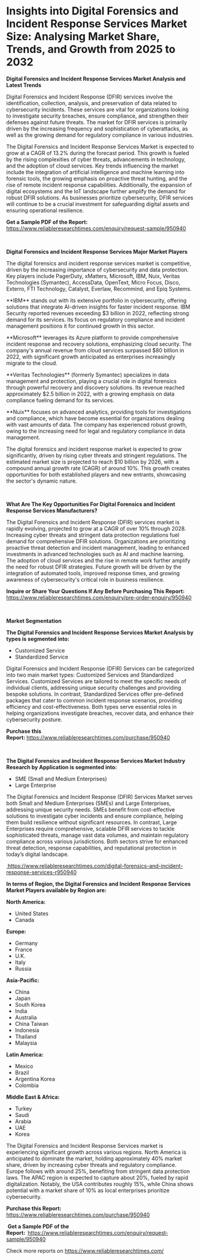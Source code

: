 <p><h1>Insights into Digital Forensics and Incident Response Services Market Size: Analysing Market Share, Trends, and Growth from 2025 to 2032</h1></p><p><strong>Digital Forensics and Incident Response Services Market Analysis and Latest Trends</strong></p>
<p><p>Digital Forensics and Incident Response (DFIR) services involve the identification, collection, analysis, and preservation of data related to cybersecurity incidents. These services are vital for organizations looking to investigate security breaches, ensure compliance, and strengthen their defenses against future threats. The market for DFIR services is primarily driven by the increasing frequency and sophistication of cyberattacks, as well as the growing demand for regulatory compliance in various industries.</p><p>The Digital Forensics and Incident Response Services Market is expected to grow at a CAGR of 13.2% during the forecast period. This growth is fueled by the rising complexities of cyber threats, advancements in technology, and the adoption of cloud services. Key trends influencing the market include the integration of artificial intelligence and machine learning into forensic tools, the growing emphasis on proactive threat hunting, and the rise of remote incident response capabilities. Additionally, the expansion of digital ecosystems and the IoT landscape further amplify the demand for robust DFIR solutions. As businesses prioritize cybersecurity, DFIR services will continue to be a crucial investment for safeguarding digital assets and ensuring operational resilience.</p></p>
<p><strong>Get a Sample PDF of the Report:&nbsp;</strong> <a href="https://www.reliableresearchtimes.com/enquiry/request-sample/950940?utm_campaign=3059&utm_medium=2&utm_source=Github&utm_content=ia&utm_term=06032025&utm_id=digital-forensics-and-incident-response-services">https://www.reliableresearchtimes.com/enquiry/request-sample/950940</a></p>
<p>&nbsp;</p>
<p><strong>Digital Forensics and Incident Response Services Major Market Players</strong></p>
<p><p>The digital forensics and incident response services market is competitive, driven by the increasing importance of cybersecurity and data protection. Key players include PagerDuty, xMatters, Microsoft, IBM, Nuix, Veritas Technologies (Symantec), AccessData, OpenText, Micro Focus, Disco, Exterro, FTI Technology, Catalyst, Everlaw, Recommind, and Epiq Systems.</p><p>**IBM** stands out with its extensive portfolio in cybersecurity, offering solutions that integrate AI-driven insights for faster incident response. IBM Security reported revenues exceeding $3 billion in 2022, reflecting strong demand for its services. Its focus on regulatory compliance and incident management positions it for continued growth in this sector.</p><p>**Microsoft** leverages its Azure platform to provide comprehensive incident response and recovery solutions, emphasizing cloud security. The company's annual revenue from cloud services surpassed $80 billion in 2022, with significant growth anticipated as enterprises increasingly migrate to the cloud.</p><p>**Veritas Technologies** (formerly Symantec) specializes in data management and protection, playing a crucial role in digital forensics through powerful recovery and discovery solutions. Its revenue reached approximately $2.5 billion in 2022, with a growing emphasis on data compliance fueling demand for its services.</p><p>**Nuix** focuses on advanced analytics, providing tools for investigations and compliance, which have become essential for organizations dealing with vast amounts of data. The company has experienced robust growth, owing to the increasing need for legal and regulatory compliance in data management. </p><p>The digital forensics and incident response market is expected to grow significantly, driven by rising cyber threats and stringent regulations. The estimated market size is projected to reach $10 billion by 2026, with a compound annual growth rate (CAGR) of around 10%. This growth creates opportunities for both established players and new entrants, showcasing the sector's dynamic nature.</p></p>
<p>&nbsp;</p>
<p><strong>What Are The Key Opportunities For Digital Forensics and Incident Response Services Manufacturers?</strong></p>
<p><p>The Digital Forensics and Incident Response (DFIR) services market is rapidly evolving, projected to grow at a CAGR of over 10% through 2028. Increasing cyber threats and stringent data protection regulations fuel demand for comprehensive DFIR solutions. Organizations are prioritizing proactive threat detection and incident management, leading to enhanced investments in advanced technologies such as AI and machine learning. The adoption of cloud services and the rise in remote work further amplify the need for robust DFIR strategies. Future growth will be driven by the integration of automated tools, improved response times, and growing awareness of cybersecurity's critical role in business resilience.</p></p>
<p><strong>Inquire or Share Your Questions If Any Before Purchasing This Report:</strong> <a href="https://www.reliableresearchtimes.com/enquiry/pre-order-enquiry/950940?utm_campaign=3059&utm_medium=2&utm_source=Github&utm_content=ia&utm_term=06032025&utm_id=digital-forensics-and-incident-response-services">https://www.reliableresearchtimes.com/enquiry/pre-order-enquiry/950940</a></p>
<p>&nbsp;</p>
<p><strong>Market Segmentation</strong></p>
<p><strong>The Digital Forensics and Incident Response Services Market Analysis by types is segmented into:</strong></p>
<p><ul><li>Customized Service</li><li>Standardized Service</li></ul></p>
<p><p>Digital Forensics and Incident Response (DFIR) Services can be categorized into two main market types: Customized Services and Standardized Services. Customized Services are tailored to meet the specific needs of individual clients, addressing unique security challenges and providing bespoke solutions. In contrast, Standardized Services offer pre-defined packages that cater to common incident response scenarios, providing efficiency and cost-effectiveness. Both types serve essential roles in helping organizations investigate breaches, recover data, and enhance their cybersecurity posture.</p></p>
<p><strong>Purchase this Report:&nbsp;</strong><a href="https://www.reliableresearchtimes.com/purchase/950940?utm_campaign=3059&utm_medium=2&utm_source=Github&utm_content=ia&utm_term=06032025&utm_id=digital-forensics-and-incident-response-services">https://www.reliableresearchtimes.com/purchase/950940</a></p>
<p>&nbsp;</p>
<p><strong>The Digital Forensics and Incident Response Services Market Industry Research by Application is segmented into:</strong></p>
<p><ul><li>SME (Small and Medium Enterprises)</li><li>Large Enterprise</li></ul></p>
<p><p>The Digital Forensics and Incident Response (DFIR) Services Market serves both Small and Medium Enterprises (SMEs) and Large Enterprises, addressing unique security needs. SMEs benefit from cost-effective solutions to investigate cyber incidents and ensure compliance, helping them build resilience without significant resources. In contrast, Large Enterprises require comprehensive, scalable DFIR services to tackle sophisticated threats, manage vast data volumes, and maintain regulatory compliance across various jurisdictions. Both sectors strive for enhanced threat detection, response capabilities, and reputational protection in today’s digital landscape.</p></p>
<p><a href="https://www.reliableresearchtimes.com/digital-forensics-and-incident-response-services-r950940?utm_campaign=3059&utm_medium=2&utm_source=Github&utm_content=ia&utm_term=06032025&utm_id=digital-forensics-and-incident-response-services">&nbsp;https://www.reliableresearchtimes.com/digital-forensics-and-incident-response-services-r950940</a></p>
<p><strong>In terms of Region, the Digital Forensics and Incident Response Services Market Players available by Region are:</strong></p>
<p>
    <p> <strong> North America: </strong>
        <ul>
            <li>United States</li>
            <li>Canada</li>
        </ul>
        </p> 
    <p> <strong> Europe: </strong>
        <ul>
            <li>Germany</li>
            <li>France</li>
            <li>U.K.</li>
            <li>Italy</li>
            <li>Russia</li>
        </ul>
        </p> 
    <p> <strong> Asia-Pacific: </strong>
        <ul>
            <li>China</li>
            <li>Japan</li>
            <li>South Korea</li>
            <li>India</li>
            <li>Australia</li>
            <li>China Taiwan</li>
            <li>Indonesia</li>
            <li>Thailand</li>
            <li>Malaysia</li>
        </ul>
        </p> 
    <p> <strong> Latin America: </strong>
        <ul>
            <li>Mexico</li>
            <li>Brazil</li>
            <li>Argentina Korea</li>
            <li>Colombia</li>
        </ul>
        </p> 
    <p> <strong> Middle East & Africa: </strong>
        <ul>
            <li>Turkey</li>
            <li>Saudi</li>
            <li>Arabia</li>
            <li>UAE</li>
            <li>Korea</li>
        </ul>
    </p>
    </p>
<p><p>The Digital Forensics and Incident Response Services market is experiencing significant growth across various regions. North America is anticipated to dominate the market, holding approximately 40% market share, driven by increasing cyber threats and regulatory compliance. Europe follows with around 25%, benefiting from stringent data protection laws. The APAC region is expected to capture about 20%, fueled by rapid digitalization. Notably, the USA contributes roughly 15%, while China shows potential with a market share of 10% as local enterprises prioritize cybersecurity.</p></p>
<p><strong>Purchase this Report: </strong><a href="https://www.reliableresearchtimes.com/purchase/950940?utm_campaign=3059&utm_medium=2&utm_source=Github&utm_content=ia&utm_term=06032025&utm_id=digital-forensics-and-incident-response-services">https://www.reliableresearchtimes.com/purchase/950940</a></p>
<p>&nbsp;<strong>Get a Sample PDF of the Report:&nbsp;&nbsp;</strong><a href="https://www.reliableresearchtimes.com/enquiry/request-sample/950940?utm_campaign=3059&utm_medium=2&utm_source=Github&utm_content=ia&utm_term=06032025&utm_id=digital-forensics-and-incident-response-services">https://www.reliableresearchtimes.com/enquiry/request-sample/950940</a></p>
<p><strong></strong></p>
<p>Check more reports on <a href="https://www.reliableresearchtimes.com/?utm_campaign=3059&utm_medium=2&utm_source=Github&utm_content=ia&utm_term=06032025&utm_id=digital-forensics-and-incident-response-services">https://www.reliableresearchtimes.com/</a></p>